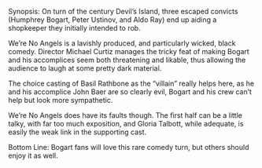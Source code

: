 Synopsis: On turn of the century Devil’s Island, three escaped convicts (Humphrey Bogart, Peter Ustinov, and Aldo Ray) end up aiding a shopkeeper they initially intended to rob.

We’re No Angels is a lavishly produced, and particularly wicked, black comedy.  Director Michael Curtiz manages the tricky feat of making Bogart and his accomplices seem both threatening and likable, thus allowing the audience to laugh at some pretty dark material.

The choice casting of Basil Rathbone as the “villain” really helps here, as he and his accomplice John Baer are so clearly evil, Bogart and his crew can’t help but look more sympathetic.

We’re No Angels does have its faults though.  The first half can be a little talky, with far too much exposition, and Gloria Talbott, while adequate, is easily the weak link in the supporting cast.

Bottom Line: Bogart fans will love this rare comedy turn, but others should enjoy it as well.

